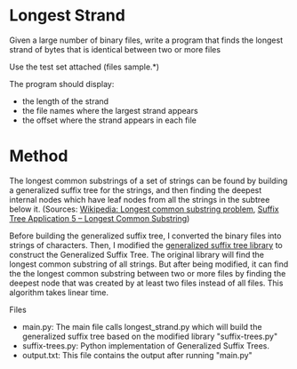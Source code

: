 # Longest Strand
Given a large number of binary files, write a program that finds the
longest strand of bytes that is identical between two or more files

Use the test set attached (files sample.*)

The program should display:
- the length of the strand
- the file names where the largest strand appears
- the offset where the strand appears in each file

# Method
The longest common substrings of a set of strings can be found by building a generalized suffix tree for the strings, and then finding the deepest internal nodes which have leaf nodes from all the strings in the subtree below it. (Sources: [Wikipedia: Longest common substring problem](https://en.wikipedia.org/wiki/Longest_common_substring_problem), [Suffix Tree Application 5 – Longest Common Substring](https://www.geeksforgeeks.org/suffix-tree-application-5-longest-common-substring-2/))

Before building the generalized suffix tree, I converted the binary files into strings of characters. Then, I modified the [generalized suffix tree library](https://github.com/ptrus/suffix-trees) to construct the Generalized Suffix Tree. The original library will find the longest common substring of all strings. But after being modified, it can find the the longest common substring between two or more files by finding the deepest node that was created by at least two files instead of all files. This algorithm takes linear time.

Files
- main.py: The main file calls longest_strand.py which will build the generalized suffix tree based on the modified library "suffix-trees.py"
- suffix-trees.py: Python implementation of Generalized Suffix Trees.
- output.txt: This file contains the output after running "main.py"
